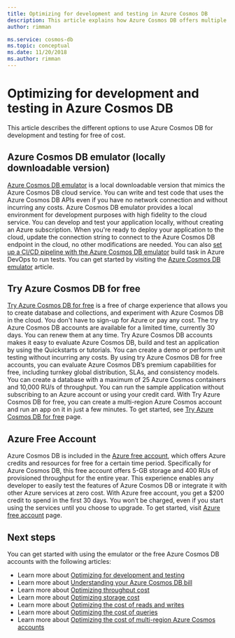 ```yaml
---
title: Optimizing for development and testing in Azure Cosmos DB
description: This article explains how Azure Cosmos DB offers multiple options for development and testing of the service for free.
author: rimman

ms.service: cosmos-db
ms.topic: conceptual
ms.date: 11/20/2018
ms.author: rimman
---
```


# Optimizing for development and testing in Azure Cosmos DB

This article describes the different options to use Azure Cosmos DB for development and testing for free of cost.

## Azure Cosmos DB emulator (locally downloadable version)

[Azure Cosmos DB emulator](local-emulator.md) is a local downloadable version that mimics the Azure Cosmos DB cloud service. You can write and test code that uses the Azure Cosmos DB APIs even if you have no network connection and without incurring any costs. Azure Cosmos DB emulator provides a local environment for development purposes with high fidelity to the cloud service. You can develop and test your application locally, without creating an Azure subscription. When you're ready to deploy your application to the cloud, update the connection string to connect to the Azure Cosmos DB endpoint in the cloud, no other modifications are needed. You can also [set up a CI/CD pipeline with the Azure Cosmos DB emulator](tutorial-setup-ci-cd.md) build task in Azure DevOps to run tests. You can get started by visiting the [Azure Cosmos DB emulator](local-emulator.md) article.

## Try Azure Cosmos DB for free

[Try Azure Cosmos DB for free](https://azure.microsoft.com/try/cosmosdb/) is a free of charge experience that allows you to create database and collections, and experiment with Azure Cosmos DB in the cloud. You don't have to sign-up for Azure or pay any cost. The try Azure Cosmos DB accounts are available for a limited time, currently 30 days. You can renew them at any time. Try Azure Cosmos DB accounts makes it easy to evaluate Azure Cosmos DB, build and test an application by using the Quickstarts or tutorials. You can create a demo or perform unit testing without incurring any costs. By using try Azure Cosmos DB for free accounts, you can evaluate Azure Cosmos DB’s premium capabilities for free, including turnkey global distribution, SLAs, and consistency models. You can create a database with a maximum of 25 Azure Cosmos containers and 10,000 RU/s of throughput. You can run the sample application without subscribing to an Azure account or using your credit card. With Try Azure Cosmos DB for free, you can create a multi-region Azure Cosmos account and run an app on it in just a few minutes. To get started, see [Try Azure Cosmos DB for free](https://azure.microsoft.com/try/cosmosdb/) page.

## Azure Free Account

Azure Cosmos DB is included in the [Azure free account](https://azure.microsoft.com/free), which offers Azure credits and resources for free for a certain time period. Specifically for Azure Cosmos DB, this free account offers 5-GB storage and 400 RUs of provisioned throughput for the entire year. This experience enables any developer to easily test the features of Azure Cosmos DB or integrate it with other Azure services at zero cost. With Azure free account, you get a $200 credit to spend in the first 30 days. You won’t be charged, even if you start using the services until you choose to upgrade. To get started, visit [Azure free account](https://azure.microsoft.com/free) page.

## Next steps

You can get started with using the emulator or the free Azure Cosmos DB accounts with the following articles:

* Learn more about [Optimizing for development and testing](optimize-dev-test.md)
* Learn more about [Understanding your Azure Cosmos DB bill](understand-your-bill.md)
* Learn more about [Optimizing throughput cost](optimize-cost-throughput.md)
* Learn more about [Optimizing storage cost](optimize-cost-storage.md)
* Learn more about [Optimizing the cost of reads and writes](optimize-cost-reads-writes.md)
* Learn more about [Optimizing the cost of queries](optimize-cost-queries.md)
* Learn more about [Optimizing the cost of multi-region Azure Cosmos accounts](optimize-cost-regions.md)

